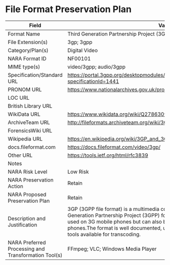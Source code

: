 # File Format Preservation Plan
  | Field | Value |
  | ----------- | ----------- |
  | Format Name | Third Generation Partnership Project (3GPP) | 
| File Extension(s) | 3gp; 3gpp | 
| Category/Plan(s) | Digital Video | 
| NARA Format ID | NF00101 | 
| MIME type(s) | video/3gpp; audio/3gpp | 
| Specification/Standard URL | <https://portal.3gpp.org/desktopmodules/Specifications/SpecificationDetails.aspx?specificationId=1441> | 
| PRONOM URL | <https://www.nationalarchives.gov.uk/pronom/fmt/357> | 
| LOC URL |  | 
| British Library URL |  | 
| WikiData URL | <https://www.wikidata.org/wiki/Q27863097> | 
| ArchiveTeam URL | <http://fileformats.archiveteam.org/wiki/3GPP> | 
| ForensicsWiki URL |  | 
| Wikipedia URL | <https://en.wikipedia.org/wiki/3GP_and_3G2> | 
| docs.fileformat.com | <https://docs.fileformat.com/video/3gp/> | 
| Other URL | <https://tools.ietf.org/html/rfc3839> | 
| Notes |  | 
| NARA Risk Level | Low Risk | 
| NARA Preservation Action | Retain | 
| NARA Proposed Preservation Plan | Retain | 
| Description and Justification | 3GP (3GPP file format) is a multimedia container format defined by the Third Generation Partnership Project (3GPP) for 3G UMTS multimedia services. It is used on 3G mobile phones but can also be played on some 2G and 4G phones.The format is well documented, ubiquitous, and there are open source tools available for transcoding. | 
| NARA Preferred Processing and Transformation Tool(s) | FFmpeg; VLC; Windows Media Player | 
